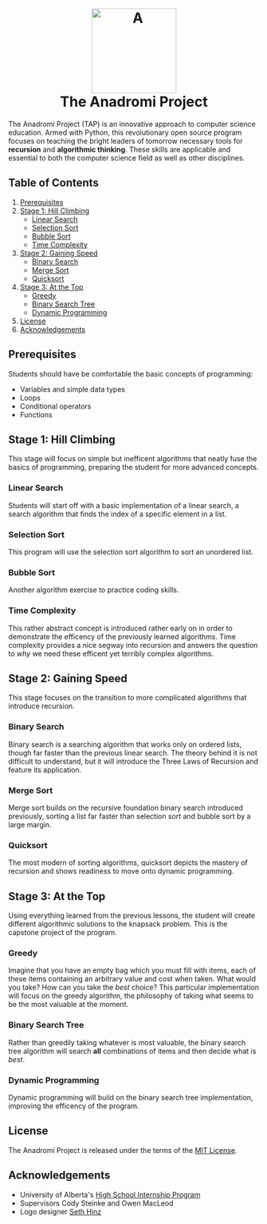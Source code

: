 <h1 align="center">
  <a href="https://github.com/haw230/the-anadromi-project"><img src="https://github.com/haw230/the-anadromi-project/blob/smaller-font/anadromi_logo.png" alt="A" width="170"></a>
  <br>
  The Anadromi Project
  <br>
</h1>

The Anadromi Project (TAP) is an innovative approach to computer science education. Armed with Python, this revolutionary open source program focuses on teaching the bright leaders of tomorrow necessary tools for **recursion** and **algorithmic thinking**. These skills are applicable and essential to both the computer science field as well as other disciplines.

## Table of Contents
1. [Prerequisites](#prerequisites "What you might want to know before starting")
2. [Stage 1: Hill Climbing](#stage-1-hill-climbing "First stage!")   
    * [Linear Search](#linear-search "A simple way to search")
    * [Selection Sort](#selection-sort "A simple way to sort")
    * [Bubble Sort](#bubble-sort "Another simple way to sort")
    * [Time Complexity](#time-complexity "Measuring efficency")
3. [Stage 2: Gaining Speed](#stage-2-gaining-speed "Stage stage!")
    * [Binary Search](#binary-search "Efficent way to search")
    * [Merge Sort](#merge-sort "Efficent way to sort")
    * [Quicksort](#quicksort "A very 'quick' sort")
4. [Stage 3: At the Top](#stage-3-at-the-top "Final stage!")
    * [Greedy](#greedy "Greedy but short-sighted")
    * [Binary Search Tree](#binary-search-tree "Optimal but tiring")
    * [Dynamic Programming](#dynamic-programming "Optimizing the tree")
5. [License](#license)
6. [Acknowledgements](#acknowledgements)

## Prerequisites
Students should have be comfortable the basic concepts of programming: 
* Variables and simple data types
* Loops
* Conditional operators
* Functions

## Stage 1: Hill Climbing
This stage will focus on simple but inefficent algorithms that neatly fuse the basics of programming, preparing the student for more advanced concepts.
### Linear Search
Students will start off with a basic implementation of a linear search, a search algorithm that finds the index of a specific element in a list.

### Selection Sort
This program will use the selection sort algorithm to sort an unordered list.

### Bubble Sort
Another algorithm exercise to practice coding skills.

### Time Complexity
This rather abstract concept is introduced rather early on in order to demonstrate the efficency of the previously learned algorithms. Time complexity provides a nice segway into recursion and answers the question to *why* we need these efficent yet terribly complex algorithms.

## Stage 2: Gaining Speed
This stage focuses on the transition to more complicated algorithms that introduce recursion.

### Binary Search
Binary search is a searching algorithm that works only on ordered lists, though far faster than the previous linear search. The theory behind it is not difficult to understand, but it will introduce the Three Laws of Recursion and feature its application.

### Merge Sort
Merge sort builds on the recursive foundation binary search introduced previously, sorting a list far faster than selection sort and bubble sort by a large margin.

### Quicksort
The most modern of sorting algorithms, quicksort depicts the mastery of recursion and shows readiness to move onto dynamic programming.

## Stage 3: At the Top
Using everything learned from the previous lessons, the student will create different algorithmic solutions to the knapsack problem. This is the capstone project of the program.

### Greedy
Imagine that you have an empty bag which  you must fill with items, each of these items containing an arbitrary value and cost when taken. What would you take? How can you take the *best* choice? This particular implementation will focus on the greedy algorithm, the philosophy of taking what seems to be the most valuable at the moment.

### Binary Search Tree
Rather than greedily taking whatever is most valuable, the binary search tree algorithm will search **all** combinations of items and then decide what is *best*.

### Dynamic Programming
Dynamic programming will build on the binary search tree implementation, improving the efficency of the program.

## License
The Anadromi Project is released under the terms of the [MIT License](http://www.opensource.org/licenses/MIT "MIT License").

## Acknowledgements
* University of Alberta's [High School Internship Program](https://www.ualberta.ca/computing-science/explore/hs-internships "High School Internship Program")
* Supervisors Cody Steinke and Owen MacLeod
* Logo designer [Seth Hinz](https://github.com/shinzlet "GitHub Handle")
